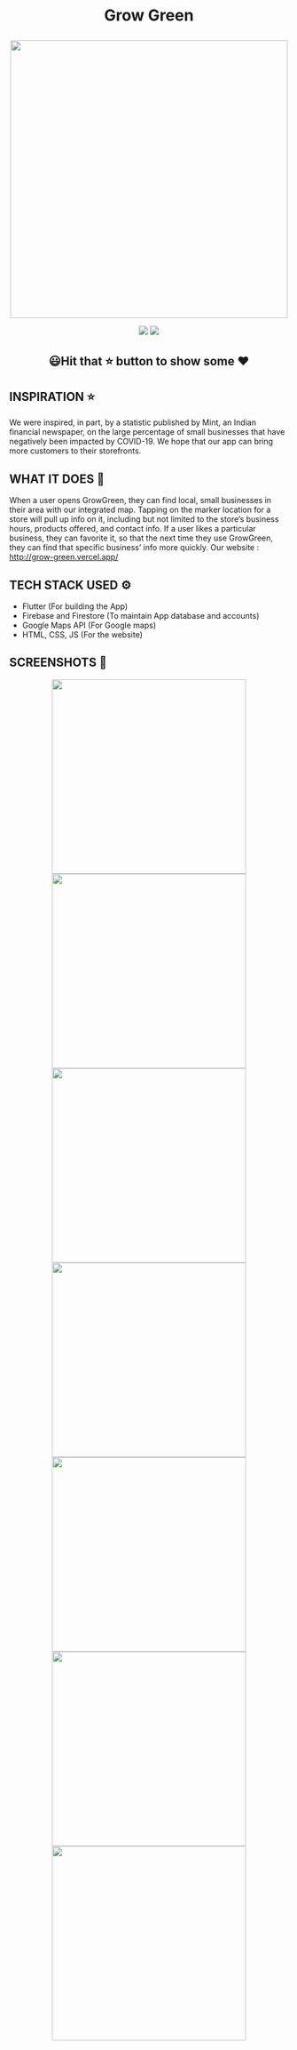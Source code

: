 # <p align = "center"> Grow Green </p>
<p align="center">
  <img src="https://i.imgur.com/S52NuUH.png" width="500">
 </p>
<p align="center">
<img src="https://forthebadge.com/images/badges/built-with-love.svg">
<img src="https://forthebadge.com/images/badges/built-for-android.svg">
</p>

## <p align="center">😃Hit that ⭐ button to show some ❤️</p>

## INSPIRATION ⭐
We were inspired, in part, by a statistic published by Mint, an Indian financial newspaper, on the large percentage of small businesses that have negatively been impacted by COVID-19. We hope that our app can bring more customers to their storefronts. 

## WHAT IT DOES 📝
When a user opens GrowGreen, they can find local, small businesses in their area with our integrated map. Tapping on the marker location for a store will pull up info on it, including but not limited to the store’s business hours, products offered, and contact info. If a user likes a particular business, they can favorite it, so that the next time they use GrowGreen, they can find that specific business’ info more quickly.
Our website : http://grow-green.vercel.app/

## TECH STACK USED ⚙
*   Flutter (For building the App)
*	Firebase and Firestore (To maintain App database and accounts)
*	Google Maps API (For Google maps)
*   HTML, CSS, JS (For the website)

## SCREENSHOTS 👀
<p align="center">
<img src="https://imgur.com/vDnBY8b.png" height="350">
<img src="https://imgur.com/MSIY0G1.png" height="350">
<img src="https://imgur.com/DdAn4C8.png" height="350">
<img src="https://imgur.com/g2DU2DD.png" height="350">
<img src="https://imgur.com/WDMln6J.png" height="350">
<img src="https://imgur.com/Hob9Nq6.png" height="350">
<img src="https://imgur.com/EvCwQgA.png" height="350">
</p>